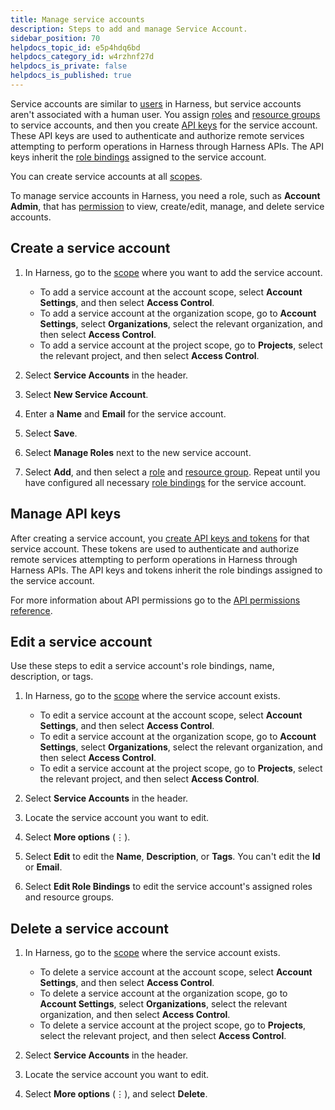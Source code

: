 ```yaml
---
title: Manage service accounts
description: Steps to add and manage Service Account.
sidebar_position: 70
helpdocs_topic_id: e5p4hdq6bd
helpdocs_category_id: w4rzhnf27d
helpdocs_is_private: false
helpdocs_is_published: true
---
```


Service accounts are similar to [users](./add-users.md) in Harness, but service accounts aren't associated with a human user. You assign [roles](./add-manage-roles.md) and [resource groups](./add-resource-groups.md) to service accounts, and then you create [API keys](/docs/platform/automation/APIs/add-and-manage-api-keys) for the service account. These API keys are used to authenticate and authorize remote services attempting to perform operations in Harness through Harness APIs. The API keys inherit the [role bindings](./rbac-in-harness.md#role-binding) assigned to the service account.

You can create service accounts at all [scopes](./rbac-in-harness.md#permissions-hierarchy-scopes).

To manage service accounts in Harness, you need a role, such as **Account Admin**, that has [permission](./permissions-reference.md) to view, create/edit, manage, and delete service accounts.

## Create a service account

1. In Harness, go to the [scope](./rbac-in-harness.md#permissions-hierarchy-scopes) where you want to add the service account.

   * To add a service account at the account scope, select **Account Settings**, and then select **Access Control**.
   * To add a service account at the organization scope, go to **Account Settings**, select **Organizations**, select the relevant organization, and then select **Access Control**.
   * To add a service account at the project scope, go to **Projects**, select the relevant project, and then select **Access Control**.

2. Select **Service Accounts** in the header.
3. Select **New Service Account**.
4. Enter a **Name** and **Email** for the service account.
5. Select **Save**.
6. Select **Manage Roles** next to the new service account.
7. Select **Add**, and then select a [role](./add-manage-roles.md) and [resource group](./add-resource-groups.md). Repeat until you have configured all necessary [role bindings](./rbac-in-harness.md#role-binding) for the service account.

## Manage API keys

After creating a service account, you [create API keys and tokens](/docs/platform/automation/APIs/add-and-manage-api-keys#create-service-account-api-keys-and-tokens) for that service account. These tokens are used to authenticate and authorize remote services attempting to perform operations in Harness through Harness APIs. The API keys and tokens inherit the role bindings assigned to the service account.

For more information about API permissions go to the [API permissions reference](/docs/platform/automation/APIs/api-permissions-reference#service-accounts).

## Edit a service account

Use these steps to edit a service account's role bindings, name, description, or tags.

1. In Harness, go to the [scope](./rbac-in-harness.md#permissions-hierarchy-scopes) where the service account exists.

   * To edit a service account at the account scope, select **Account Settings**, and then select **Access Control**.
   * To edit a service account at the organization scope, go to **Account Settings**, select **Organizations**, select the relevant organization, and then select **Access Control**.
   * To edit a service account at the project scope, go to **Projects**, select the relevant project, and then select **Access Control**.

2. Select **Service Accounts** in the header.
3. Locate the service account you want to edit.
4. Select **More options** (&vellip;).
5. Select **Edit** to edit the **Name**, **Description**, or **Tags**. You can't edit the **Id** or **Email**.
6. Select **Edit Role Bindings** to edit the service account's assigned roles and resource groups.

## Delete a service account

1. In Harness, go to the [scope](./rbac-in-harness.md#permissions-hierarchy-scopes) where the service account exists.

   * To delete a service account at the account scope, select **Account Settings**, and then select **Access Control**.
   * To delete a service account at the organization scope, go to **Account Settings**, select **Organizations**, select the relevant organization, and then select **Access Control**.
   * To delete a service account at the project scope, go to **Projects**, select the relevant project, and then select **Access Control**.

2. Select **Service Accounts** in the header.
3. Locate the service account you want to edit.
4. Select **More options** (&vellip;), and select **Delete**.
